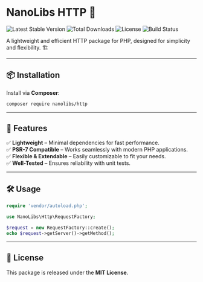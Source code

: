 
# NanoLibs HTTP 🚀

![Latest Stable Version](https://img.shields.io/packagist/v/nanolibs/http.svg?style=flat-square) ![Total Downloads](https://img.shields.io/packagist/dt/nanolibs/http.svg?style=flat-square) ![License](https://img.shields.io/packagist/l/nanolibs/http.svg?style=flat-square)  ![ Build Status](https://img.shields.io/github/actions/workflow/status/NanoLibs/http/tests.yml?label=tests&style=flat-square)  

A lightweight and efficient HTTP package for PHP, designed for simplicity and flexibility. 🏗️  

---

## 📦 Installation

Install via **Composer**:

```sh
composer require nanolibs/http
```

---

## 🚀 Features

✅ **Lightweight** – Minimal dependencies for fast performance.  
✅ **PSR-7 Compatible** – Works seamlessly with modern PHP applications.  
✅ **Flexible & Extendable** – Easily customizable to fit your needs.  
✅ **Well-Tested** – Ensures reliability with unit tests.  

---

## 🛠️ Usage

```php
require 'vendor/autoload.php';

use NanoLibs\Http\RequestFactory;

$request = new RequestFactory::create();
echo $request->getServer()->getMethod();
```

---

## 📜 License

This package is released under the **MIT License**.
